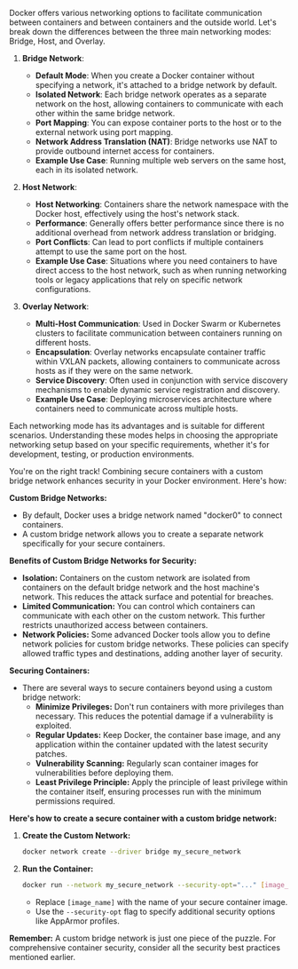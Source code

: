 
Docker offers various networking options to facilitate communication between containers and between containers and the outside world. Let's break down the differences between the three main networking modes: Bridge, Host, and Overlay.

1. **Bridge Network**:
   - **Default Mode**: When you create a Docker container without specifying a network, it's attached to a bridge network by default.
   - **Isolated Network**: Each bridge network operates as a separate network on the host, allowing containers to communicate with each other within the same bridge network.
   - **Port Mapping**: You can expose container ports to the host or to the external network using port mapping.
   - **Network Address Translation (NAT)**: Bridge networks use NAT to provide outbound internet access for containers.
   - **Example Use Case**: Running multiple web servers on the same host, each in its isolated network.

2. **Host Network**:
   - **Host Networking**: Containers share the network namespace with the Docker host, effectively using the host's network stack.
   - **Performance**: Generally offers better performance since there is no additional overhead from network address translation or bridging.
   - **Port Conflicts**: Can lead to port conflicts if multiple containers attempt to use the same port on the host.
   - **Example Use Case**: Situations where you need containers to have direct access to the host network, such as when running networking tools or legacy applications that rely on specific network configurations.

3. **Overlay Network**:
   - **Multi-Host Communication**: Used in Docker Swarm or Kubernetes clusters to facilitate communication between containers running on different hosts.
   - **Encapsulation**: Overlay networks encapsulate container traffic within VXLAN packets, allowing containers to communicate across hosts as if they were on the same network.
   - **Service Discovery**: Often used in conjunction with service discovery mechanisms to enable dynamic service registration and discovery.
   - **Example Use Case**: Deploying microservices architecture where containers need to communicate across multiple hosts.

Each networking mode has its advantages and is suitable for different scenarios. Understanding these modes helps in choosing the appropriate networking setup based on your specific requirements, whether it's for development, testing, or production environments.

You're on the right track! Combining secure containers with a custom bridge network enhances security in your Docker environment. Here's how:

**Custom Bridge Networks:**

* By default, Docker uses a bridge network named "docker0" to connect containers.
* A custom bridge network allows you to create a separate network specifically for your secure containers.

**Benefits of Custom Bridge Networks for Security:**

* **Isolation:** Containers on the custom network are isolated from containers on the default bridge network and the host machine's network.  This reduces the attack surface and potential for breaches.
* **Limited Communication:** You can control which containers can communicate with each other on the custom network. This further restricts unauthorized access between containers.
* **Network Policies:**  Some advanced Docker tools allow you to define network policies for custom bridge networks.  These policies can specify allowed traffic types and destinations, adding another layer of security.

**Securing Containers:**

* There are several ways to secure containers beyond using a custom bridge network:
    * **Minimize Privileges:** Don't run containers with more privileges than necessary. This reduces the potential damage if a vulnerability is exploited.
    * **Regular Updates:** Keep Docker, the container base image, and any application within the container updated with the latest security patches.
    * **Vulnerability Scanning:** Regularly scan container images for vulnerabilities before deploying them.
    * **Least Privilege Principle:** Apply the principle of least privilege within the container itself, ensuring processes run with the minimum permissions required.

**Here's how to create a secure container with a custom bridge network:**

1. **Create the Custom Network:**

   ```bash
   docker network create --driver bridge my_secure_network
   ```

2. **Run the Container:**

   ```bash
   docker run --network my_secure_network --security-opt="..." [image_name]
   ```

   * Replace `[image_name]` with the name of your secure container image.
   * Use the `--security-opt` flag to specify additional security options like AppArmor profiles.

**Remember:**  A custom bridge network is just one piece of the puzzle.  For comprehensive container security, consider all the security best practices mentioned earlier.
